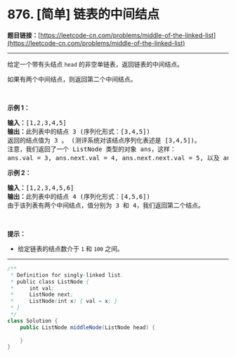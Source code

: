 # 876. [简单] 链表的中间结点

**题目链接：**[https://leetcode-cn.com/problems/middle-of-the-linked-list](https://leetcode-cn.com/problems/middle-of-the-linked-list)

---

<div class="content__1Y2H">
 <div class="notranslate">
  <p>给定一个带有头结点&nbsp;<code>head</code>&nbsp;的非空单链表，返回链表的中间结点。</p> 
  <p>如果有两个中间结点，则返回第二个中间结点。</p> 
  <p>&nbsp;</p> 
  <p><strong>示例 1：</strong></p> 
  <pre class="language-text"><strong>输入：</strong>[1,2,3,4,5]
<strong>输出：</strong>此列表中的结点 3 (序列化形式：[3,4,5])
返回的结点值为 3 。 (测评系统对该结点序列化表述是 [3,4,5])。
注意，我们返回了一个 ListNode 类型的对象 ans，这样：
ans.val = 3, ans.next.val = 4, ans.next.next.val = 5, 以及 ans.next.next.next = NULL.
</pre> 
  <p><strong>示例&nbsp;2：</strong></p> 
  <pre class="language-text"><strong>输入：</strong>[1,2,3,4,5,6]
<strong>输出：</strong>此列表中的结点 4 (序列化形式：[4,5,6])
由于该列表有两个中间结点，值分别为 3 和 4，我们返回第二个结点。
</pre> 
  <p>&nbsp;</p> 
  <p><strong>提示：</strong></p> 
  <ul> 
   <li>给定链表的结点数介于&nbsp;<code>1</code>&nbsp;和&nbsp;<code>100</code>&nbsp;之间。</li> 
  </ul> 
 </div>
</div>

---

```java
/**
 * Definition for singly-linked list.
 * public class ListNode {
 *     int val;
 *     ListNode next;
 *     ListNode(int x) { val = x; }
 * }
 */
class Solution {
    public ListNode middleNode(ListNode head) {
        
    }
}
```